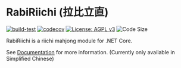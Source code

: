 # RabiRiichi (拉比立直)

[![build-test](https://github.com/RabiMimi/RabiRiichi/actions/workflows/build-test.yml/badge.svg)](https://github.com/RabiMimi/RabiRiichi/actions)
[![codecov](https://codecov.io/gh/RabiMimi/RabiRiichi/branch/develop/graph/badge.svg?token=MKLFTP3O4C)](https://codecov.io/gh/RabiMimi/RabiRiichi)
[![License: AGPL v3](https://img.shields.io/badge/License-AGPL_v3-blue.svg)](https://www.gnu.org/licenses/agpl-3.0)
![Code Size](https://img.shields.io/github/languages/code-size/RabiMimi/RabiRiichi)

RabiRiichi is a riichi mahjong module for .NET Core.

See [Documentation](https://riichi-docs.rabimimi.com) for more information. (Currently only available in Simplified Chinese)
